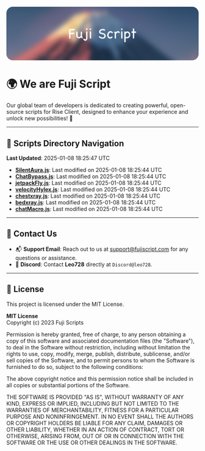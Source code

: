 ![Banner](.github/b.webp)

# 🌍 **We are Fuji Script**

Our global team of developers is dedicated to creating powerful, open-source scripts for Rise Client, designed to enhance your experience and unlock new possibilities! 🌟

---
<!-- SCRIPTS_NAVIGATION_START -->
## 📂 **Scripts Directory Navigation**

**Last Updated**: 2025-01-08 18:25:47 UTC

- **[SilentAura.js](scripts/SilentAura.js)**: Last modified on 2025-01-08 18:25:44 UTC
- **[ChatBypass.js](scripts/ChatBypass.js)**: Last modified on 2025-01-08 18:25:44 UTC
- **[jetpackFly.js](scripts/jetpackFly.js)**: Last modified on 2025-01-08 18:25:44 UTC
- **[velocityHylex.js](scripts/velocityHylex.js)**: Last modified on 2025-01-08 18:25:44 UTC
- **[chestxray.js](scripts/chestxray.js)**: Last modified on 2025-01-08 18:25:44 UTC
- **[bedxray.js](scripts/bedxray.js)**: Last modified on 2025-01-08 18:25:44 UTC
- **[chatMacro.js](scripts/chatMacro.js)**: Last modified on 2025-01-08 18:25:44 UTC

<!-- SCRIPTS_NAVIGATION_END -->

---

## 💬 **Contact Us**  
- 📬 **Support Email**: Reach out to us at [support@fujiscript.com](mailto:support@fujiscript.com) for any questions or assistance.  
- 💬 **Discord**: Contact **Leo728** directly at `Discord@leo728`.

---

## 📜 **License**

This project is licensed under the MIT License.  

**MIT License**  
Copyright (c) 2023 Fuji Scripts  

Permission is hereby granted, free of charge, to any person obtaining a copy of this software and associated documentation files (the "Software"), to deal in the Software without restriction, including without limitation the rights to use, copy, modify, merge, publish, distribute, sublicense, and/or sell copies of the Software, and to permit persons to whom the Software is furnished to do so, subject to the following conditions:  

The above copyright notice and this permission notice shall be included in all copies or substantial portions of the Software.  

THE SOFTWARE IS PROVIDED "AS IS", WITHOUT WARRANTY OF ANY KIND, EXPRESS OR IMPLIED, INCLUDING BUT NOT LIMITED TO THE WARRANTIES OF MERCHANTABILITY, FITNESS FOR A PARTICULAR PURPOSE AND NONINFRINGEMENT. IN NO EVENT SHALL THE AUTHORS OR COPYRIGHT HOLDERS BE LIABLE FOR ANY CLAIM, DAMAGES OR OTHER LIABILITY, WHETHER IN AN ACTION OF CONTRACT, TORT OR OTHERWISE, ARISING FROM, OUT OF OR IN CONNECTION WITH THE SOFTWARE OR THE USE OR OTHER DEALINGS IN THE SOFTWARE.  
